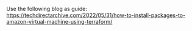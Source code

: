 Use the following blog as guide: https://techdirectarchive.com/2022/05/31/how-to-install-packages-to-amazon-virtual-machine-using-terraform/